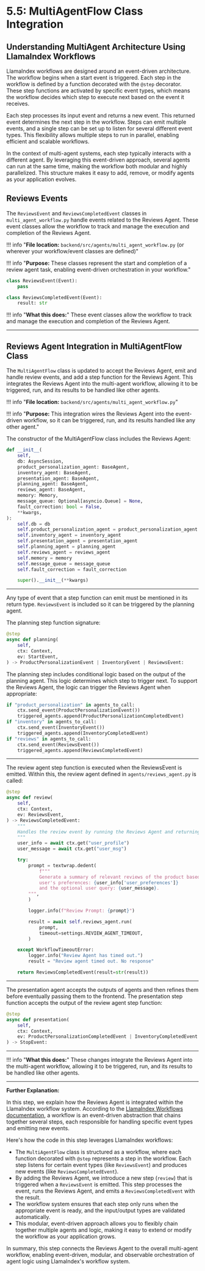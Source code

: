 # 5.5: MultiAgentFlow Class Integration

## Understanding MultiAgent Architecture Using LlamaIndex Workflows

LlamaIndex workflows are designed around an event-driven architecture. The workflow begins when a start event is triggered. Each step in the workflow is defined by a function decorated with the `@step` decorator. These step functions are activated by specific event types, which means the workflow decides which step to execute next based on the event it receives.

Each step processes its input event and returns a new event. This returned event determines the next step in the workflow. Steps can emit multiple events, and a single step can be set up to listen for several different event types. This flexibility allows multiple steps to run in parallel, enabling efficient and scalable workflows.

In the context of multi-agent systems, each step typically interacts with a different agent. By leveraging this event-driven approach, several agents can run at the same time, making the workflow both modular and highly parallelized. This structure makes it easy to add, remove, or modify agents as your application evolves.

## Reviews Events

The `ReviewsEvent` and `ReviewsCompletedEvent` classes in `multi_agent_workflow.py` handle events related to the Reviews Agent. These event classes allow the workflow to track and manage the execution and completion of the Reviews Agent.

!!! info "**File location:** `backend/src/agents/multi_agent_workflow.py` (or wherever your workflow/event classes are defined)"

!!! info "**Purpose:** These classes represent the start and completion of a review agent task, enabling event-driven orchestration in your workflow."

```python
class ReviewsEvent(Event):
    pass

class ReviewsCompletedEvent(Event):
    result: str
```

!!! info "**What this does:**"
    These event classes allow the workflow to track and manage the execution and completion of the Reviews Agent.

---

## Reviews Agent Integration in MultiAgentFlow Class

The `MultiAgentFlow` class is updated to accept the Reviews Agent, emit and handle review events, and add a step function for the Reviews Agent. This integrates the Reviews Agent into the multi-agent workflow, allowing it to be triggered, run, and its results to be handled like other agents.

!!! info "**File location:** `backend/src/agents/multi_agent_workflow.py`"

!!! info "**Purpose:** This integration wires the Reviews Agent into the event-driven workflow, so it can be triggered, run, and its results handled like any other agent."

The constructor of the MultiAgentFlow class includes the Reviews Agent:

```python
def __init__(
    self,
    db: AsyncSession,
    product_personalization_agent: BaseAgent,
    inventory_agent: BaseAgent,
    presentation_agent: BaseAgent,
    planning_agent: BaseAgent,
    reviews_agent: BaseAgent,
    memory: Memory,
    message_queue: Optional[asyncio.Queue] = None,
    fault_correction: bool = False,
    **kwargs,
):
    self.db = db
    self.product_personalization_agent = product_personalization_agent
    self.inventory_agent = inventory_agent
    self.presentation_agent = presentation_agent
    self.planning_agent = planning_agent
    self.reviews_agent = reviews_agent
    self.memory = memory
    self.message_queue = message_queue
    self.fault_correction = fault_correction

    super().__init__(**kwargs)
```

---

Any type of event that a step function can emit must be mentioned in its return type. `ReviewsEvent` is included so it can be triggered by the planning agent.

The planning step function signature:

```python
@step
async def planning(
    self,
    ctx: Context,
    ev: StartEvent,
) -> ProductPersonalizationEvent | InventoryEvent | ReviewsEvent:
```

The planning step includes conditional logic based on the output of the planning agent. This logic determines which step to trigger next. To support the Reviews Agent, the logic can trigger the Reviews Agent when appropriate:

```python
if "product_personalization" in agents_to_call:
    ctx.send_event(ProductPersonalizationEvent())
    triggered_agents.append(ProductPersonalizationCompletedEvent)
if "inventory" in agents_to_call:
    ctx.send_event(InventoryEvent())
    triggered_agents.append(InventoryCompletedEvent)
if "reviews" in agents_to_call:
    ctx.send_event(ReviewsEvent())
    triggered_agents.append(ReviewsCompletedEvent)
```

---

The review agent step function is executed when the ReviewsEvent is emitted. Within this, the review agent defined in `agents/reviews_agent.py` is called:

```python
@step
async def review(
    self,
    ctx: Context,
    ev: ReviewsEvent,
) -> ReviewsCompletedEvent:
    """
    Handles the review event by running the Reviews Agent and returning the result.
    """
    user_info = await ctx.get("user_profile")
    user_message = await ctx.get("user_msg")

    try:
        prompt = textwrap.dedent(
            f"""
            Generate a summary of relevant reviews of the product based on the
            user's preferences: {user_info['user_preferences']}
            and the optional user query: {user_message}.
        """,
        )

        logger.info(f"Review Prompt: {prompt}")

        result = await self.reviews_agent.run(
            prompt,
            timeout=settings.REVIEW_AGENT_TIMEOUT,
        )

    except WorkflowTimeoutError:
        logger.info("Review Agent has timed out.")
        result = "Review agent timed out. No response"

    return ReviewsCompletedEvent(result=str(result))
```

---

The presentation agent accepts the outputs of agents and then refines them before eventually passing them to the frontend. The presentation step function accepts the output of the review agent step function:

```python
@step
async def presentation(
    self,
    ctx: Context,
    ev: ProductPersonalizationCompletedEvent | InventoryCompletedEvent | ReviewsCompletedEvent,
) -> StopEvent:
```

---

!!! info "**What this does:**"
    These changes integrate the Reviews Agent into the multi-agent workflow, allowing it to be triggered, run, and its results to be handled like other agents.

---

**Further Explanation:**

In this step, we explain how the Reviews Agent is integrated within the LlamaIndex workflow system. According to the [LlamaIndex Workflows documentation](https://docs.llamaindex.ai/en/stable/module_guides/workflow/#workflows), a workflow is an event-driven abstraction that chains together several steps, each responsible for handling specific event types and emitting new events.

Here's how the code in this step leverages LlamaIndex workflows:

- The `MultiAgentFlow` class is structured as a workflow, where each function decorated with `@step` represents a step in the workflow. Each step listens for certain event types (like `ReviewsEvent`) and produces new events (like `ReviewsCompletedEvent`).
- By adding the Reviews Agent, we introduce a new step (`review`) that is triggered when a `ReviewsEvent` is emitted. This step processes the event, runs the Reviews Agent, and emits a `ReviewsCompletedEvent` with the result.
- The workflow system ensures that each step only runs when the appropriate event is ready, and the input/output types are validated automatically.
- This modular, event-driven approach allows you to flexibly chain together multiple agents and logic, making it easy to extend or modify the workflow as your application grows.

In summary, this step connects the Reviews Agent to the overall multi-agent workflow, enabling event-driven, modular, and observable orchestration of agent logic using LlamaIndex's workflow system.

